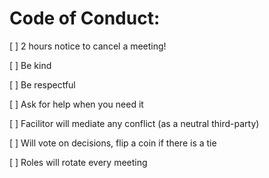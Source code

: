 
# Code of Conduct:

[ ] 2 hours notice to cancel a meeting!

[ ] Be kind 

[ ] Be respectful

[ ] Ask for help when you need it 

[ ] Facilitor will mediate any conflict (as a neutral third-party)

[ ] Will vote on decisions, flip a coin if there is a tie

[ ] Roles will rotate every meeting

